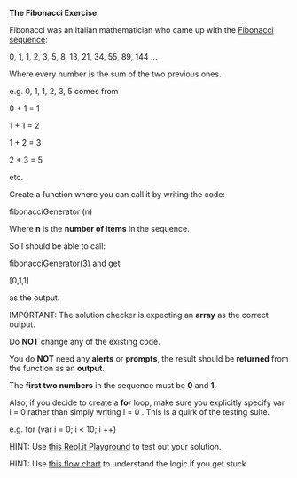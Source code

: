**The Fibonacci Exercise**

Fibonacci was an Italian mathematician who came up with the [Fibonacci sequence](https://en.wikipedia.org/wiki/Fibonacci_number):

0, 1, 1, 2, 3, 5, 8, 13, 21, 34, 55, 89, 144 ...

Where every number is the sum of the two previous ones.

e.g. 0, 1, 1, 2, 3, 5 comes from

0 + 1 = 1

1 + 1 = 2

1 + 2 = 3

2 + 3 = 5

etc.

Create a function where you can call it by writing the code:

fibonacciGenerator (n)

Where **n** is the **number of items** in the sequence.

So I should be able to call:

fibonacciGenerator(3) and get

\[0,1,1\]

as the output.

IMPORTANT: The solution checker is expecting an **array** as the correct output.

Do **NOT** change any of the existing code.

You do **NOT** need any **alerts** or **prompts**, the result should be **returned** from the function as an **output**.

The **first two numbers** in the sequence must be **0** and **1**.

Also, if you decide to create a **for** loop, make sure you explicitly specify var i = 0 rather than simply writing i = 0 . This is a quirk of the testing suite.

e.g. for (var i = 0; i < 10; i ++)

HINT: Use [this Repl.it Playground](https://repl.it/@appbrewery/Fibonacci-Coding-Exercise) to test out your solution.

HINT: Use [this flow chart](https://drive.google.com/file/d/1g8vVtqhSj44vcElfc-HK0nMbecteW8Yg/view?usp=sharing) to understand the logic if you get stuck.